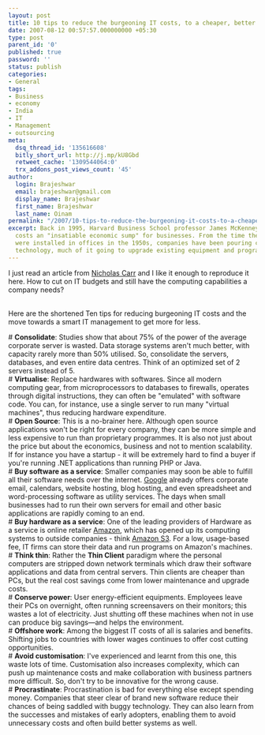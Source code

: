 ```yaml
---
layout: post
title: 10 tips to reduce the burgeoning IT costs, to a cheaper, better IT
date: 2007-08-12 00:57:57.000000000 +05:30
type: post
parent_id: '0'
published: true
password: ''
status: publish
categories:
- General
tags:
- Business
- economy
- India
- IT
- Management
- outsourcing
meta:
  dsq_thread_id: '135616608'
  bitly_short_url: http://j.mp/kU8Gbd
  retweet_cache: '1309544064:0'
  trx_addons_post_views_count: '45'
author:
  login: Brajeshwar
  email: brajeshwar@gmail.com
  display_name: Brajeshwar
  first_name: Brajeshwar
  last_name: Oinam
permalink: "/2007/10-tips-to-reduce-the-burgeoning-it-costs-to-a-cheaper-better-it/"
excerpt: Back in 1995, Harvard Business School professor James McKenney called computer
  costs an "insatiable economic sump" for businesses. From the time the first mainframes
  were installed in offices in the 1950s, companies have been pouring cash into information
  technology, much of it going to upgrade existing equipment and programmes.
---
```

<p>I just read an article from <a href="http://www.roughtype.com/">Nicholas Carr</a> and I like it enough to reproduce it here. How to cut on IT budgets and still have the computing capabilities a company needs?</p>
<p><br />
Here are the shortened Ten tips for reducing burgeoning IT costs and the move towards a smart IT management to get more for less.</p>
<p># <strong>Consolidate</strong>: Studies show that about 75% of the power of the average corporate server is wasted. Data storage systems aren't much better, with capacity rarely more than 50% utilised. So, consolidate the servers, databases, and even entire data centres. Think of an optimized set of 2 servers instead of 5.<br />
# <strong>Virtualise</strong>: Replace hardwares with softwares. Since all modern computing gear, from microprocessors to databases to firewalls, operates through digital instructions, they can often be "emulated" with software code. You can, for instance, use a single server to run many "virtual machines", thus reducing hardware expenditure.<br />
# <strong>Open Source</strong>: This is a no-brainer here. Although open source applications won't be right for every company, they can be more simple and less expensive to run than proprietary programmes. It is also not just about the price but about the economics, business and not to mention scalability. If for instance you have a startup - it will be extremely hard to find a buyer if you're running .NET applications than running PHP or Java.<br />
# <strong>Buy software as a service</strong>: Smaller companies may soon be able to fulfill all their software needs over the internet. <a href="http://www.google.com/">Google</a> already offers corporate email, calendars, website hosting, blog hosting, and even spreadsheet and word-processing software as utility services. The days when small businesses had to run their own servers for email and other basic applications are rapidly coming to an end.<br />
# <strong>Buy hardware as a service</strong>: One of the leading providers of Hardware as a service is online retailer <a href="http://www.amazon.com/">Amazon</a>, which has opened up its computing systems to outside companies - think <a href="http://www.amazon.com/s3/">Amazon S3</a>. For a low, usage-based fee, IT firms can store their data and run programs on Amazon's machines.<br />
# <strong>Think thin</strong>: Rather the <strong>Thin Client</strong> paradigm where the personal computers are stripped down network terminals which draw their software applications and data from central servers. Thin clients are cheaper than PCs, but the real cost savings come from lower maintenance and upgrade costs.<br />
# <strong>Conserve power</strong>: User energy-efficient equipments. Employees leave their PCs on overnight, often running screensavers on their monitors; this wastes a lot of electricity. Just shutting off these machines when not in use can produce big savings&mdash;and helps the environment.<br />
# <strong>Offshore work</strong>: Among the biggest IT costs of all is salaries and benefits. Shifting jobs to countries with lower wages continues to offer cost cutting opportunities.<br />
# <strong>Avoid customisation</strong>: I've experienced and learnt from this one, this waste lots of time. Customisation also increases complexity, which can push up maintenance costs and make collaboration with business partners more difficult. So, don't try to be innovative for the wrong cause.<br />
# <strong>Procrastinate</strong>: Procrastination is bad for everything else except spending money. Companies that steer clear of brand new software reduce their chances of being saddled with buggy technology. They can also learn from the successes and mistakes of early adopters, enabling them to avoid unnecessary costs and often build better systems as well.</p>
